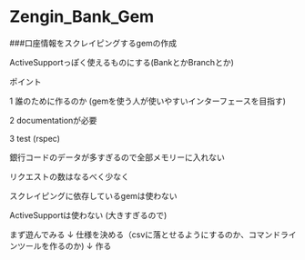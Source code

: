 # Zengin_Bank_Gem
###口座情報をスクレイピングするgemの作成

ActiveSupportっぽく使えるものにする(BankとかBranchとか)

ポイント

1 誰のために作るのか (gemを使う人が使いやすいインターフェースを目指す)

2 documentationが必要

3 test (rspec)

銀行コードのデータが多すぎるので全部メモリーに入れない

リクエストの数はなるべく少なく

スクレイピングに依存しているgemは使わない

ActiveSupportは使わない (大きすぎるので)

まず遊んでみる
↓
仕様を決める（csvに落とせるようにするのか、コマンドラインツールを作るのか)
↓
作る
